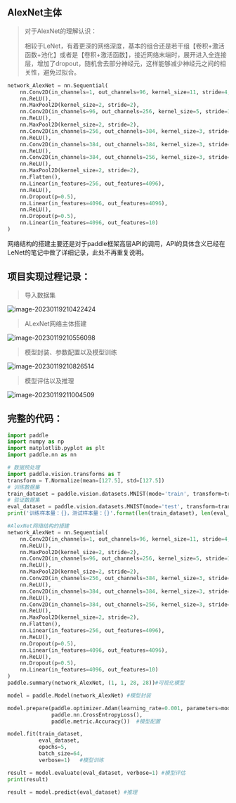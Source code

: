 ## AlexNet主体

> 对于AlexNet的理解认识：
>
> 相较于LeNet，有着更深的网络深度，基本的组合还是若干组【卷积+激活函数+池化】或者是【卷积+激活函数】，接近网络末端时，展开进入全连接层，增加了dropout，随机舍去部分神经元，这样能够减少神经元之间的相关性，避免过拟合。

```python
network_AlexNet = nn.Sequential(
    nn.Conv2D(in_channels=1, out_channels=96, kernel_size=11, stride=4, padding=5),
    nn.ReLU(),
    nn.MaxPool2D(kernel_size=2, stride=2),
    nn.Conv2D(in_channels=96, out_channels=256, kernel_size=5, stride=1, padding=2),
    nn.ReLU(),
    nn.MaxPool2D(kernel_size=2, stride=2),
    nn.Conv2D(in_channels=256, out_channels=384, kernel_size=3, stride=1, padding=1),
    nn.ReLU(),
    nn.Conv2D(in_channels=384, out_channels=384, kernel_size=3, stride=1, padding=1),
    nn.ReLU(),
    nn.Conv2D(in_channels=384, out_channels=256, kernel_size=3, stride=1, padding=1),
    nn.ReLU(),
    nn.MaxPool2D(kernel_size=2, stride=2),
    nn.Flatten(),
    nn.Linear(in_features=256, out_features=4096),
    nn.ReLU(),
    nn.Dropout(p=0.5),
    nn.Linear(in_features=4096, out_features=4096),
    nn.ReLU(),
    nn.Dropout(p=0.5),
    nn.Linear(in_features=4096, out_features=10)
)
```

网络结构的搭建主要还是对于paddle框架高层API的调用，API的具体含义已经在LeNet的笔记中做了详细记录，此处不再重复说明。



## 项目实现过程记录：

> 导入数据集

![image-20230119210422424](https://yoga-typora-photo.oss-cn-beijing.aliyuncs.com/typora_img/image-20230119210422424.png)

> ALexNet网络主体搭建

![image-20230119210556098](https://yoga-typora-photo.oss-cn-beijing.aliyuncs.com/typora_img/image-20230119210556098.png)

> 模型封装、参数配置以及模型训练

![image-20230119210826514](https://yoga-typora-photo.oss-cn-beijing.aliyuncs.com/typora_img/image-20230119210826514.png)

> 模型评估以及推理

![image-20230119211004509](https://yoga-typora-photo.oss-cn-beijing.aliyuncs.com/typora_img/image-20230119211004509.png)



## 完整的代码：

```python
import paddle
import numpy as np
import matplotlib.pyplot as plt
import paddle.nn as nn

# 数据预处理
import paddle.vision.transforms as T
transform = T.Normalize(mean=[127.5], std=[127.5])
# 训练数据集
train_dataset = paddle.vision.datasets.MNIST(mode='train', transform=transform)
# 验证数据集
eval_dataset = paddle.vision.datasets.MNIST(mode='test', transform=transform)
print('训练样本量：{}，测试样本量：{}'.format(len(train_dataset), len(eval_dataset)))

#AlexNet网络结构的搭建
network_AlexNet = nn.Sequential(
    nn.Conv2D(in_channels=1, out_channels=96, kernel_size=11, stride=4, padding=5),
    nn.ReLU(),
    nn.MaxPool2D(kernel_size=2, stride=2),
    nn.Conv2D(in_channels=96, out_channels=256, kernel_size=5, stride=1, padding=2),
    nn.ReLU(),
    nn.MaxPool2D(kernel_size=2, stride=2),
    nn.Conv2D(in_channels=256, out_channels=384, kernel_size=3, stride=1, padding=1),
    nn.ReLU(),
    nn.Conv2D(in_channels=384, out_channels=384, kernel_size=3, stride=1, padding=1),
    nn.ReLU(),
    nn.Conv2D(in_channels=384, out_channels=256, kernel_size=3, stride=1, padding=1),
    nn.ReLU(),
    nn.MaxPool2D(kernel_size=2, stride=2),
    nn.Flatten(),
    nn.Linear(in_features=256, out_features=4096),
    nn.ReLU(),
    nn.Dropout(p=0.5),
    nn.Linear(in_features=4096, out_features=4096),
    nn.ReLU(),
    nn.Dropout(p=0.5),
    nn.Linear(in_features=4096, out_features=10)
)
paddle.summary(network_AlexNet, (1, 1, 28, 28))#可视化模型

model = paddle.Model(network_AlexNet) #模型封装

model.prepare(paddle.optimizer.Adam(learning_rate=0.001, parameters=model.parameters()), 
              paddle.nn.CrossEntropyLoss(), 
              paddle.metric.Accuracy())  #模型配置

model.fit(train_dataset,  
          eval_dataset,   
          epochs=5,       
          batch_size=64,  
          verbose=1)   #模型训练

result = model.evaluate(eval_dataset, verbose=1) #模型评估
print(result)

result = model.predict(eval_dataset) #推理
```

